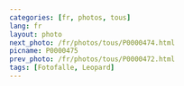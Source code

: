 ```yaml
---
categories: [fr, photos, tous]
lang: fr
layout: photo
next_photo: /fr/photos/tous/P0000474.html
picname: P0000475
prev_photo: /fr/photos/tous/P0000472.html
tags: [Fotofalle, Leopard]
---
```

